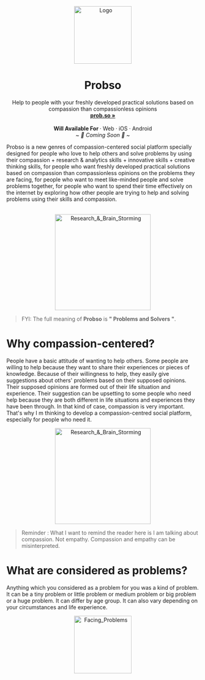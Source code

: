 <p align="center">
  <a href="#">
    
  </a>
  <p align="center">
   <img width="150" height="150" src="https://us-east-1.tixte.net/uploads/share.tixte.co/probso_logo-only.png" alt="Logo">
  </p>
  <h1 align="center"><b>Probso</b></h1>
  <p align="center">
  Help to people with your freshly developed practical solutions based on compassion than compassionless opinions
    <br />
    <a href="https://prob.so"><strong>prob.so »</strong></a>
    <br />
    <br />
    <b>Will Available For </b>
    ·
    Web
    ·
    iOS
    ·
    Android
    <br />
    <i>~ 🎉 Coming Soon 🎉 ~</i>
  </p>
</p>
Probso is a new genres of compassion-centered social platform specially designed for people who love to help others and solve problems by using their compassion + research & analytics skills + innovative skills + creative thinking skills, for people who want freshly developed practical solutions based on compassion than compassionless opinions on the problems they are facing, for people who want to meet like-minded people and solve problems together, for people who want to spend their time effectively on the internet by exploring how other people are trying to help and solving problems using their skills and compassion.
<br/>
<br/>

<p align="center">
  <img width="auto" height="250" src="https://us-east-1.tixte.net/uploads/share.tixte.co/using_probso.png" alt="Research_&_Brain_Storming">
</p>

> FYI: The full meaning of <b>Probso</b> is <b>" Problems and Solvers "</b>.

# Why compassion-centered?

People have a basic attitude of wanting to help others. Some people are willing to help because they want to share their experiences or pieces of knowledge. Because of their willingness to help, they easily give suggestions about others' problems based on their supposed opinions. Their supposed opinions are formed out of their life situation and experience. Their suggestion can be upsetting to some people who need help because they are both different in life situations and experiences they have been through. In that kind of case, compassion is very important. That's why I m thinking to develop a compassion-centred social platform, especially for people who need it.


<p align="center">
  <img width="auto" height="250" src="https://us-east-1.tixte.net/uploads/share.tixte.co/together_improve.png" alt="Research_&_Brain_Storming">
</p>

> Reminder : What I want to remind the reader here is I am talking about compassion. Not empathy. Compassion and empathy can be misinterpreted.
> 
# What are considered as problems?

Anything which you considered as a problem for you was a kind of problem. It can be a tiny problem or little problem or medium problem or big problem or a huge problem. It can differ by age group. It can also vary depending on your circumstances and life experience.

<p align="center">
  <img width="auto" height="150" src="https://us-east-1.tixte.net/uploads/share.tixte.co/Facing_Problems.png" alt="Facing_Problems">
</p>
